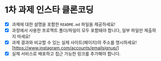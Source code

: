 # 1차 과제 인스타 클론코딩

- [x] 과제에 대한 설명을 포함한 `README.md` 파일을 제공하세요!
- [x] 과정에서 사용한 프로젝트 폴더/파일이 모두 포함돼야 합니다, 일부 파일만 제출하지 마세요!
- [x] 과제 결과와 비교할 수 있는 실제 사이트(페이지)의 주소를 명시하세요![https://www.instagram.com/accounts/emailsignup/] 
- [x] 실제 서비스로 배포하고 접근 가능한 링크를 추가해야 합니다.
